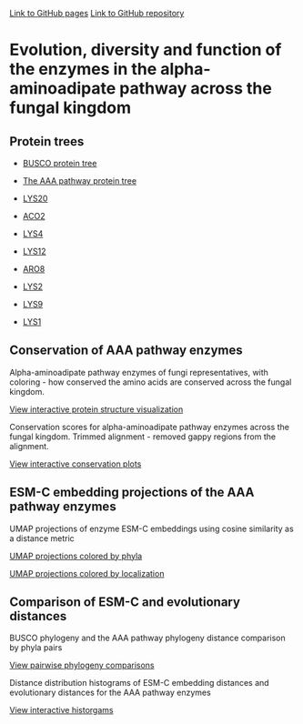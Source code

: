 [Link to GitHub pages](https://norle.github.io/a3_fungi/)
[Link to GitHub repository](https://github.com/norle/a3_fungi)

# Evolution, diversity and function of the enzymes in the alpha-aminoadipate pathway across the fungal kingdom

## Protein trees

- [BUSCO protein tree](https://itol.embl.de/tree/19238816317021748866068)
- [The AAA pathway protein tree](https://itol.embl.de/tree/19238816317701748866077)

- [LYS20](https://itol.embl.de/tree/19238816374131749457515)
- [ACO2](https://itol.embl.de/tree/19238816373341749457509)
- [LYS4](https://itol.embl.de/tree/19238816374651749457518)
- [LYS12](https://itol.embl.de/tree/19238816373621749457512)
- [ARO8](https://itol.embl.de/tree/19238816373501749457510)
- [LYS2](https://itol.embl.de/tree/19238816374391749457516)
- [LYS9](https://itol.embl.de/tree/19238816374721749457519)
- [LYS1](https://itol.embl.de/tree/19238816374011749457513)

## Conservation of AAA pathway enzymes

Alpha-aminoadipate pathway enzymes of fungi representatives, with coloring - how conserved the amino acids are conserved across the fungal kingdom.

[View interactive protein structure visualization](./html/3dmol_viewer.html)

Conservation scores for alpha-aminoadipate pathway enzymes across the fungal kingdom. Trimmed alignment - removed gappy regions from the alignment.

[View interactive conservation plots](./html/interactive_conservation.html)

## ESM-C embedding projections of the AAA pathway enzymes

UMAP projections of enzyme ESM-C embeddings using cosine similarity as a distance metric

[UMAP projections colored by phyla](./html/interactive_umap_subplots_bokeh.html)

[UMAP projections colored by localization](./html/umap_by_localization.html)


## Comparison of ESM-C and evolutionary distances

BUSCO phylogeny and the AAA pathway phylogeny distance comparison by phyla pairs

[View pairwise phylogeny comparisons](./html/plot_viewer.html)

Distance distribution histograms of ESM-C embedding distances and evolutionary distances for the AAA pathway enzymes

[View interactive historgams](./html/interactive_histograms.html)